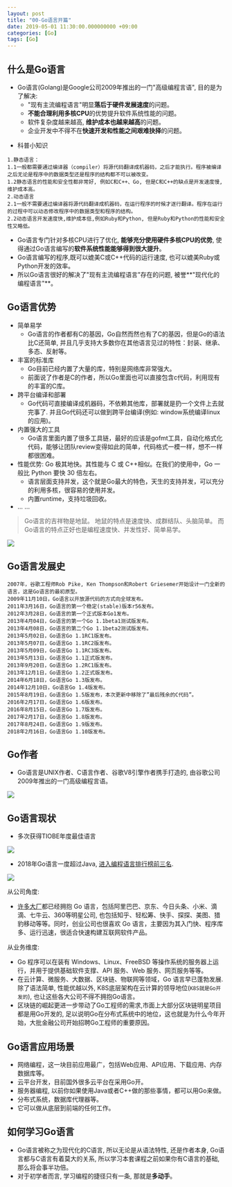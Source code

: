 ```yaml
---
layout: post
title: "00-Go语言开篇"
date: 2019-05-01 11:30:00.000000000 +09:00
categories: [Go]
tags: [Go]
---
```


## 什么是Go语言

- Go语言(Golang)是Google公司2009年推出的一门"高级编程言语", 目的是为了解决:
  - "现有主流编程语言"明显**落后于硬件发展速度**的问题。
  - **不能合理利用多核CPU**的优势提升软件系统性能的问题。
  - 软件复杂度越来越高, **维护成本也越来越高**的问题。
  - 企业开发中不得不在**快速开发和性能之间艰难抉择**的问题。

+ 科普小知识

```
1.静态语言：
1.1一般都需要通过编译器（compiler）将源代码翻译成机器码，之后才能执行。程序被编译之后无论是程序中的数据类型还是程序的结构都不可以被改变。
1.2静态语言的性能和安全性都非常好, 例如C和C++、Go, 但是C和C++的缺点是开发速度慢, 维护成本高。
2.动态语言
2.1一般不需要通过编译器将源代码翻译成机器码，在运行程序的时候才逐行翻译。程序在运行的过程中可以动态修改程序中的数据类型和程序的结构。
2.2动态语言开发速度快,维护成本低,例如Ruby和Python, 但是Ruby和Python的性能和安全性又略低。
```

- Go语言专门针对多核CPU进行了优化, **能够充分使用硬件多核CPU的优势**, 使得通过Go语言编写的**软件系统性能能够得到很大提升**。
- Go语言编写的程序,既可以媲美C或C++代码的运行速度, 也可以媲美Ruby或Python开发的效率。
- 所以Go语言很好的解决了"现有主流编程语言"存在的问题, 被誉**"现代化的编程语言"**。

## Go语言优势

- 简单易学
  - Go语言的作者都有C的基因，Go自然而然也有了C的基因，但是Go的语法比C还简单, 并且几乎支持大多数你在其他语言见过的特性：封装、继承、多态、反射等。
- 丰富的标准库
  - Go目前已经内置了大量的库，特别是网络库非常强大。
  - 前面说了作者是C的作者，所以Go里面也可以直接包含c代码，利用现有的丰富的C库。
- 跨平台编译和部署
  - Go代码可直接编译成机器码，不依赖其他库，部署就是扔一个文件上去就完事了. 并且Go代码还可以做到跨平台编译(例如: window系统编译linux的应用)。
- 内置强大的工具
  - Go语言里面内置了很多工具链，最好的应该是gofmt工具，自动化格式化代码，能够让团队review变得如此的简单，代码格式一模一样，想不一样都很困难。
- 性能优势: Go 极其地快。其性能与 C 或 C++相似。在我们的使用中，Go 一般比 Python 要快 30 倍左右。
  - 语言层面支持并发，这个就是Go最大的特色，天生的支持并发，可以充分的利用多核，很容易的使用并发。
  - 内置runtime，支持垃圾回收。
- ... ...

> Go语言的吉祥物是地鼠。
> 地鼠的特点是速度快、成群结队、头脑简单。
> 而Go语言的特点正好也是编程速度快、并发性好、简单易学。

![](/assets/images/2019Go/go-readme-01.png)

## Go语言发展史

```
2007年，谷歌工程师Rob Pike, Ken Thompson和Robert Griesemer开始设计一门全新的语言，这是Go语言的最初原型。
2009年11月10日，Go语言以开放源代码的方式向全球发布。
2011年3月16日，Go语言的第一个稳定(stable)版本r56发布。
2012年3月28日，Go语言的第一个正式版本Go1发布。
2013年4月04日，Go语言的第一个Go 1.1beta1测试版发布。
2013年4月08日，Go语言的第二个Go 1.1beta2测试版发布。
2013年5月02日，Go语言Go 1.1RC1版发布。
2013年5月07日，Go语言Go 1.1RC2版发布。
2013年5月09日，Go语言Go 1.1RC3版发布。 
2013年5月13日，Go语言Go 1.1正式版发布。
2013年9月20日，Go语言Go 1.2RC1版发布。
2013年12月1日，Go语言Go 1.2正式版发布。
2014年6月18日，Go语言Go 1.3版发布。
2014年12月10日，Go语言Go 1.4版发布。
2015年8月19日，Go语言Go 1.5版发布，本次更新中移除了”最后残余的C代码”。
2016年2月17日，Go语言Go 1.6版发布。
2016年8月15日，Go语言Go 1.7版发布。
2017年2月17日，Go语言Go 1.8版发布。
2017年8月24日，Go语言Go 1.9版发布。
2018年2月16日，Go语言Go 1.10版发布。
```

## Go作者

- Go语言是UNIX作者、C语言作者、谷歌V8引擎作者携手打造的, 由谷歌公司2009年推出的一门高级编程言语。

![](/assets/images/2019Go/go-readme-02.png)

## Go语言现状

- 多次获得TIOBE年度最佳语言

![](/assets/images/2019Go/go-readme-03.png)

+ 2018年Go语言一度超过Java, [进入编程语言排行榜前三名](https://www.hntrends.com/2018/jul-top-ten-programming-languages.html).

![](/assets/images/2019Go/go-readme-04.png)

从公司角度:

- [许多大厂](https://github.com/golang/go/wiki/GoUsers)都已经拥抱 Go 语言，包括阿里巴巴、京东、今日头条、小米、滴滴、七牛云、360等明星公司, 也包括知乎、轻松筹、快手、探探、美图、猎豹移动等等。同时，创业公司也很喜欢 Go 语言，主要因为其入门快、程序库多、运行迅速，很适合快速构建互联网软件产品。

从业务维度:

- Go 程序可以在装有 Windows、Linux、FreeBSD 等操作系统的服务器上运行，并用于提供基础软件支撑、API 服务、Web 服务、网页服务等等。
- 在云计算、微服务、大数据、区块链、物联网等领域，Go 语言早已蓬勃发展. 除了语法简单, 性能优越以外, K8S底层架构在云计算的领导地位(`K8S就是Go开发的`), 也让这些各大公司不得不拥抱Go语言。
- 区块链的崛起更进一步带动了Go工程师的需求,市面上大部分区块链明星项目都是用Go开发的, 足以说明Go在分布式系统中的地位，这也就是为什么今年开始，大批金融公司开始招聘Go工程师的重要原因。

## Go语言应用场景

- 网络编程，这一块目前应用最广，包括Web应用、API应用、下载应用、内存数据库等。
- 云平台开发，目前国外很多云平台在采用Go开。
- 服务器编程, 以前你如果使用Java或者C++做的那些事情，都可以用Go来做。
- 分布式系统，数据库代理器等。
- 它可以做从底层到前端的任何工作。

## 如何学习Go语言

- Go语言被称之为现代化的C语言, 所以无论是从语法特性, 还是作者本身, Go语言都与C语言有着莫大的关系, 所以学习本套课程之前如果你有C语言的基础, 那么将会事半功倍。
- 对于初学者而言, 学习编程的捷径只有一条, 那就是**多动手**。